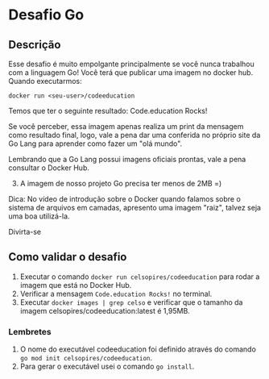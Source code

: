 # Desafio Go

## Descrição

Esse desafio é muito empolgante principalmente se você nunca trabalhou com a linguagem Go!
Você terá que publicar uma imagem no docker hub. Quando executarmos:

`docker run <seu-user>/codeeducation`

Temos que ter o seguinte resultado: Code.education Rocks!

Se você perceber, essa imagem apenas realiza um print da mensagem como resultado final, logo, vale a pena dar uma conferida no próprio site da Go Lang para aprender como fazer um "olá mundo".

Lembrando que a Go Lang possui imagens oficiais prontas, vale a pena consultar o Docker Hub.

3) A imagem de nosso projeto Go precisa ter menos de 2MB =)

Dica: No vídeo de introdução sobre o Docker quando falamos sobre o sistema de arquivos em camadas, apresento uma imagem "raiz", talvez seja uma boa utilizá-la.

Divirta-se

## Como validar o desafio

1. Executar o comando `docker run celsopires/codeeducation` para rodar a imagem que está no Docker Hub.
2. Verificar a mensagem `Code.education Rocks!` no terminal.
3. Executar `docker images | grep celso` e verificar que o tamanho da imagem celsopires/codeeducation:latest é 1,95MB.

### Lembretes

1. O nome do executável codeeducation foi definido através do comando `go mod init celsopires/codeeducation`.
2. Para gerar o executável usei o comando `go install`.

